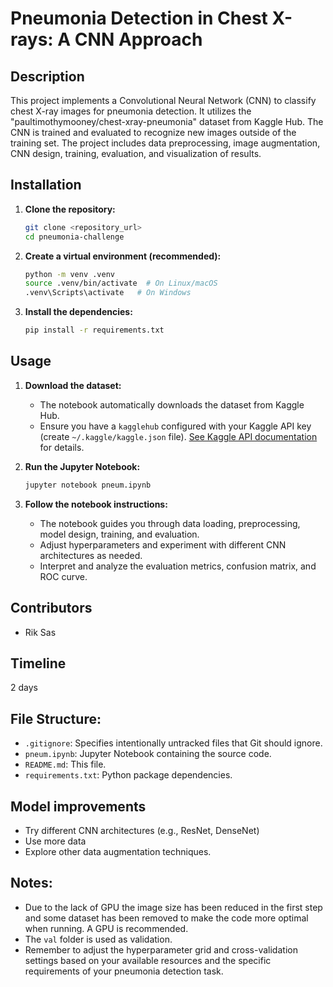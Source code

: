 # Pneumonia Detection in Chest X-rays: A CNN Approach

## Description

This project implements a Convolutional Neural Network (CNN) to classify chest X-ray images for pneumonia detection. It utilizes the "paultimothymooney/chest-xray-pneumonia" dataset from Kaggle Hub. The CNN is trained and evaluated to recognize new images outside of the training set. The project includes data preprocessing, image augmentation, CNN design, training, evaluation, and visualization of results.

## Installation

1.  **Clone the repository:**

    ```bash
    git clone <repository_url>
    cd pneumonia-challenge
    ```

2.  **Create a virtual environment (recommended):**

    ```bash
    python -m venv .venv
    source .venv/bin/activate  # On Linux/macOS
    .venv\Scripts\activate   # On Windows
    ```

3.  **Install the dependencies:**

    ```bash
    pip install -r requirements.txt
    ```

## Usage

1.  **Download the dataset:**

    - The notebook automatically downloads the dataset from Kaggle Hub.
    - Ensure you have a `kagglehub` configured with your Kaggle API key (create `~/.kaggle/kaggle.json` file). [See Kaggle API documentation](https://github.com/Kaggle/kaggle-api) for details.

2.  **Run the Jupyter Notebook:**

    ```bash
    jupyter notebook pneum.ipynb
    ```

3.  **Follow the notebook instructions:**

    - The notebook guides you through data loading, preprocessing, model design, training, and evaluation.
    - Adjust hyperparameters and experiment with different CNN architectures as needed.
    - Interpret and analyze the evaluation metrics, confusion matrix, and ROC curve.

## Contributors

- Rik Sas

## Timeline

2 days

## File Structure:

- `.gitignore`: Specifies intentionally untracked files that Git should ignore.
- `pneum.ipynb`: Jupyter Notebook containing the source code.
- `README.md`: This file.
- `requirements.txt`: Python package dependencies.

## Model improvements

- Try different CNN architectures (e.g., ResNet, DenseNet)
- Use more data
- Explore other data augmentation techniques.

## Notes:

- Due to the lack of GPU the image size has been reduced in the first step and some dataset has been removed to make the code more optimal when running. A GPU is recommended.
- The `val` folder is used as validation.
- Remember to adjust the hyperparameter grid and cross-validation settings based on your available resources and the specific requirements of your pneumonia detection task.
